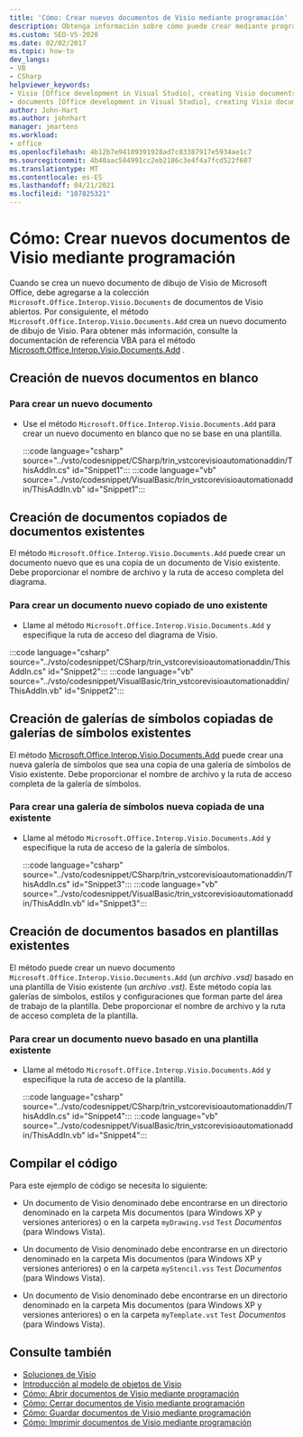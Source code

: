 ```yaml
---
title: 'Cómo: Crear nuevos documentos de Visio mediante programación'
description: Obtenga información sobre cómo puede crear mediante programación un nuevo documento de dibujo de Microsoft Visio y agregarlo a la colección Documentos de documentos abiertos de Visio.
ms.custom: SEO-VS-2020
ms.date: 02/02/2017
ms.topic: how-to
dev_langs:
- VB
- CSharp
helpviewer_keywords:
- Visio [Office development in Visual Studio], creating Visio documents
- documents [Office development in Visual Studio], creating Visio documents
author: John-Hart
ms.author: johnhart
manager: jmartens
ms.workload:
- office
ms.openlocfilehash: 4b12b7e94109391928ad7c83387917e5934ae1c7
ms.sourcegitcommit: 4b40aac584991cc2eb2186c3e4f4a7fcd522f607
ms.translationtype: MT
ms.contentlocale: es-ES
ms.lasthandoff: 04/21/2021
ms.locfileid: "107825321"
---
```

# <a name="how-to-programmatically-create-new-visio-documents"></a>Cómo: Crear nuevos documentos de Visio mediante programación
  Cuando se crea un nuevo documento de dibujo de Visio de Microsoft Office, debe agregarse a la colección `Microsoft.Office.Interop.Visio.Documents` de documentos de Visio abiertos. Por consiguiente, el método `Microsoft.Office.Interop.Visio.Documents.Add` crea un nuevo documento de dibujo de Visio. Para obtener más información, consulte la documentación de referencia VBA para el método [Microsoft.Office.Interop.Visio.Documents.Add](/office/vba/api/Visio.Documents.Add) .

## <a name="create-new-blank-documents"></a>Creación de nuevos documentos en blanco

### <a name="to-create-a-new-document"></a>Para crear un nuevo documento

- Use el método `Microsoft.Office.Interop.Visio.Documents.Add` para crear un nuevo documento en blanco que no se base en una plantilla.

     :::code language="csharp" source="../vsto/codesnippet/CSharp/trin_vstcorevisioautomationaddin/ThisAddIn.cs" id="Snippet1":::
     :::code language="vb" source="../vsto/codesnippet/VisualBasic/trin_vstcorevisioautomationaddin/ThisAddIn.vb" id="Snippet1":::

## <a name="create-documents-copied-from-existing-documents"></a>Creación de documentos copiados de documentos existentes
 El método `Microsoft.Office.Interop.Visio.Documents.Add` puede crear un documento nuevo que es una copia de un documento de Visio existente. Debe proporcionar el nombre de archivo y la ruta de acceso completa del diagrama.

### <a name="to-create-a-new-document-that-is-copied-from-an-existing-document"></a>Para crear un documento nuevo copiado de uno existente

- Llame al método `Microsoft.Office.Interop.Visio.Documents.Add` y especifique la ruta de acceso del diagrama de Visio.

:::code language="csharp" source="../vsto/codesnippet/CSharp/trin_vstcorevisioautomationaddin/ThisAddIn.cs" id="Snippet2":::
:::code language="vb" source="../vsto/codesnippet/VisualBasic/trin_vstcorevisioautomationaddin/ThisAddIn.vb" id="Snippet2":::

## <a name="create-stencils-copied-from-existing-stencils"></a>Creación de galerías de símbolos copiadas de galerías de símbolos existentes
 El método [Microsoft.Office.Interop.Visio.Documents.Add](/office/vba/api/Visio.Documents.Add) puede crear una nueva galería de símbolos que sea una copia de una galería de símbolos de Visio existente. Debe proporcionar el nombre de archivo y la ruta de acceso completa de la galería de símbolos.

### <a name="to-create-a-new-stencil-that-is-copied-from-an-existing-stencil"></a>Para crear una galería de símbolos nueva copiada de una existente

- Llame al método `Microsoft.Office.Interop.Visio.Documents.Add` y especifique la ruta de acceso de la galería de símbolos.

     :::code language="csharp" source="../vsto/codesnippet/CSharp/trin_vstcorevisioautomationaddin/ThisAddIn.cs" id="Snippet3":::
     :::code language="vb" source="../vsto/codesnippet/VisualBasic/trin_vstcorevisioautomationaddin/ThisAddIn.vb" id="Snippet3":::

## <a name="create-documents-based-on-existing-templates"></a>Creación de documentos basados en plantillas existentes
 El método puede crear un nuevo documento `Microsoft.Office.Interop.Visio.Documents.Add` (un *archivo .vsd)* basado en una plantilla de Visio existente (un *archivo .vst).* Este método copia las galerías de símbolos, estilos y configuraciones que forman parte del área de trabajo de la plantilla. Debe proporcionar el nombre de archivo y la ruta de acceso completa de la plantilla.

### <a name="to-create-a-new-document-that-is-based-on-an-existing-template"></a>Para crear un documento nuevo basado en una plantilla existente

- Llame al método `Microsoft.Office.Interop.Visio.Documents.Add` y especifique la ruta de acceso de la plantilla.

     :::code language="csharp" source="../vsto/codesnippet/CSharp/trin_vstcorevisioautomationaddin/ThisAddIn.cs" id="Snippet4":::
     :::code language="vb" source="../vsto/codesnippet/VisualBasic/trin_vstcorevisioautomationaddin/ThisAddIn.vb" id="Snippet4":::

## <a name="compile-the-code"></a>Compilar el código
 Para este ejemplo de código se necesita lo siguiente:

- Un documento de Visio denominado debe encontrarse en un directorio denominado en la carpeta Mis documentos (para Windows XP y versiones anteriores) o en la carpeta `myDrawing.vsd` `Test` *Documentos* (para Windows Vista). 

- Un documento de Visio denominado debe encontrarse en un directorio denominado en la carpeta Mis documentos (para Windows XP y versiones anteriores) o en la carpeta `myStencil.vss` `Test` *Documentos* (para Windows Vista). 

- Un documento de Visio denominado debe encontrarse en un directorio denominado en la carpeta Mis documentos (para Windows XP y versiones anteriores) o en la carpeta `myTemplate.vst` `Test` *Documentos* (para Windows Vista). 

## <a name="see-also"></a>Consulte también
- [Soluciones de Visio](../vsto/visio-solutions.md)
- [Introducción al modelo de objetos de Visio](../vsto/visio-object-model-overview.md)
- [Cómo: Abrir documentos de Visio mediante programación](../vsto/how-to-programmatically-open-visio-documents.md)
- [Cómo: Cerrar documentos de Visio mediante programación](../vsto/how-to-programmatically-close-visio-documents.md)
- [Cómo: Guardar documentos de Visio mediante programación](../vsto/how-to-programmatically-save-visio-documents.md)
- [Cómo: Imprimir documentos de Visio mediante programación](../vsto/how-to-programmatically-print-visio-documents.md)
